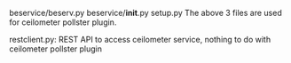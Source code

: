 beservice/beserv.py
beservice/__init__.py
setup.py
The above 3 files are used for ceilometer pollster plugin.

restclient.py: REST API to access ceilometer service, nothing to do with ceilometer pollster plugin

